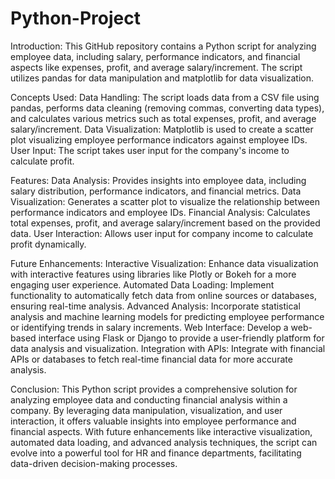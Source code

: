 # Python-Project
Introduction:
This GitHub repository contains a Python script for analyzing employee data, including salary, performance indicators, and financial aspects like expenses, profit, and average salary/increment. The script utilizes pandas for data manipulation and matplotlib for data visualization.

Concepts Used:
Data Handling: The script loads data from a CSV file using pandas, performs data cleaning (removing commas, converting data types), and calculates various metrics such as total expenses, profit, and average salary/increment.
Data Visualization: Matplotlib is used to create a scatter plot visualizing employee performance indicators against employee IDs.
User Input: The script takes user input for the company's income to calculate profit.

Features:
Data Analysis: Provides insights into employee data, including salary distribution, performance indicators, and financial metrics.
Data Visualization: Generates a scatter plot to visualize the relationship between performance indicators and employee IDs.
Financial Analysis: Calculates total expenses, profit, and average salary/increment based on the provided data.
User Interaction: Allows user input for company income to calculate profit dynamically.

Future Enhancements:
Interactive Visualization: Enhance data visualization with interactive features using libraries like Plotly or Bokeh for a more engaging user experience.
Automated Data Loading: Implement functionality to automatically fetch data from online sources or databases, ensuring real-time analysis.
Advanced Analysis: Incorporate statistical analysis and machine learning models for predicting employee performance or identifying trends in salary increments.
Web Interface: Develop a web-based interface using Flask or Django to provide a user-friendly platform for data analysis and visualization.
Integration with APIs: Integrate with financial APIs or databases to fetch real-time financial data for more accurate analysis.

Conclusion:
This Python script provides a comprehensive solution for analyzing employee data and conducting financial analysis within a company. By leveraging data manipulation, visualization, and user interaction, it offers valuable insights into employee performance and financial aspects. With future enhancements like interactive visualization, automated data loading, and advanced analysis techniques, the script can evolve into a powerful tool for HR and finance departments, facilitating data-driven decision-making processes.

